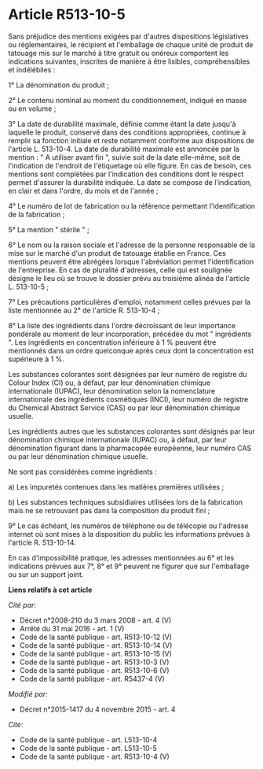 # Article R513-10-5

Sans préjudice des mentions exigées par d'autres dispositions législatives ou réglementaires, le récipient et l'emballage de
chaque unité de produit de tatouage mis sur le marché à titre gratuit ou onéreux comportent les indications suivantes,
inscrites de manière à être lisibles, compréhensibles et indélébiles : 

1° La dénomination du produit ; 

2° Le contenu nominal au moment du conditionnement, indiqué en masse ou en volume ; 

3° La date de durabilité maximale, définie comme étant la date jusqu'à laquelle le produit, conservé dans des conditions
appropriées, continue à remplir sa fonction initiale et reste notamment conforme aux dispositions de l'article L. 513-10-4.
La date de durabilité maximale est annoncée par la mention : " A utiliser avant fin ", suivie soit de la date elle-même, soit
de l'indication de l'endroit de l'étiquetage où elle figure. En cas de besoin, ces mentions sont complétées par l'indication
des conditions dont le respect permet d'assurer la durabilité indiquée. La date se compose de l'indication, en clair et dans
l'ordre, du mois et de l'année ; 

4° Le numéro de lot de fabrication ou la référence permettant l'identification de la fabrication ; 

5° La mention " stérile " ; 

6° Le nom ou la raison sociale et l'adresse de la personne responsable de la mise sur le marché d'un produit de tatouage
établie en France. Ces mentions peuvent être abrégées lorsque l'abréviation permet l'identification de l'entreprise. En cas
de pluralité d'adresses, celle qui est soulignée désigne le lieu où se trouve le dossier prévu au troisième alinéa de
l'article L. 513-10-5 ; 

7° Les précautions particulières d'emploi, notamment celles prévues par la liste mentionnée au 2° de l'article R. 513-10-4 ; 

8° La liste des ingrédients dans l'ordre décroissant de leur importance pondérale au moment de leur incorporation, précédée
du mot " ingrédients ". Les ingrédients en concentration inférieure à 1 % peuvent être mentionnés dans un ordre quelconque
après ceux dont la concentration est supérieure à 1 %. 

Les substances colorantes sont désignées par leur numéro de registre du Colour Index (CI) ou, à défaut, par leur dénomination
chimique internationale (IUPAC), leur dénomination selon la nomenclature internationale des ingrédients cosmétiques (INCI),
leur numéro de registre du Chemical Abstract Service (CAS) ou par leur dénomination chimique usuelle. 

Les ingrédients autres que les substances colorantes sont désignés par leur dénomination chimique internationale (IUPAC) ou,
à défaut, par leur dénomination figurant dans la pharmacopée européenne, leur numéro CAS ou par leur dénomination chimique
usuelle. 

Ne sont pas considérées comme ingrédients : 

a) Les impuretés contenues dans les matières premières utilisées ; 

b) Les substances techniques subsidiaires utilisées lors de la fabrication mais ne se retrouvant pas dans la composition du
produit fini ; 

9° Le cas échéant, les numéros de téléphone ou de télécopie ou l'adresse internet où sont mises à la disposition du public
les informations prévues à l'article R. 513-10-14. 

En cas d'impossibilité pratique, les adresses mentionnées au 6° et les indications prévues aux 7°, 8° et 9° peuvent ne
figurer que sur l'emballage ou sur un support joint.

**Liens relatifs à cet article**

_Cité par_:

  - Décret n°2008-210 du 3 mars 2008 - art. 4 (V)
  - Arrêté du 31 mai 2016 - art. 1 (V)
  - Code de la santé publique - art. R513-10-12 (V)
  - Code de la santé publique - art. R513-10-14 (V)
  - Code de la santé publique - art. R513-10-15 (V)
  - Code de la santé publique - art. R513-10-3 (V)
  - Code de la santé publique - art. R513-10-6 (V)
  - Code de la santé publique - art. R5437-4 (V)

_Modifié par_:

  - Décret n°2015-1417 du 4 novembre 2015 - art. 4

_Cite_:

  - Code de la santé publique - art. L513-10-4
  - Code de la santé publique - art. L513-10-5
  - Code de la santé publique - art. R513-10-4 (V)
